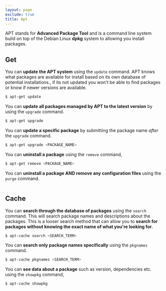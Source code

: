 ```yaml
---
layout: page
exclude: true
title: Apt
---
```


APT stands for **Advanced Package Tool** and is a command line system build on top of the Debian Linux **dpkg** system to allowing you install packages.

## Get

You can **update the APT system** using the `update` command. APT knows what packages are available for install based on its own database of potential installations., if its not updated you won't be able to find packages or know if newer versions are available.
```bash
$ apt-get update
```

You can **update all packages managed by APT to the latest version** by using the `upgrade` command.
```bash
$ apt-get upgrade
```

You can **update a specific package** by submitting the package name *after* the `upgrade` command.
```bash
$ apt-get upgrade <PACKAGE_NAME>
```

You can **uninstall a package** using the `remove` command,
```bash
$ apt-get remove <PACKAGE_NAME>
```

You can **uninstall a package AND remove any configuration files** using the `purge` command.
```bash

```

## Cache

You can **search through the database of packages** using the `search` command. This will search package names and descriptions about the packages. This is a looser search method that can allow you to **search for packages without knowing the exact name of what you're looking for**.
```bash
$ apt-cache search <SEARCH_TERM>
```

You can **search only package names specifically** using the `pkgnames` command.
```bash
$ apt-cache pkgnames <SEARCH_TERM>
```

You can **see data about a package** such as version, dependencies etc. using the `showpkg` command,
```bash
$ apt-cache showpkg
```


<!--stackedit_data:
eyJoaXN0b3J5IjpbOTEyMzY2NzQ0LC05MTY1NTczNjUsLTc5OD
UwNDY3NSwxNjU1NTUzMTg0XX0=
-->
